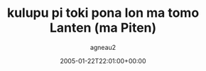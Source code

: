 ---
title: 'kulupu pi toki pona lon ma tomo Lanten (ma Piten)'
posts: 5
hash: 't344'
author: 'agneau2'
date: 2005-01-22T22:01:00+00:00
sources:
  - http://forums.tokipona.org/viewtopic.php%3Ft=344.html
---